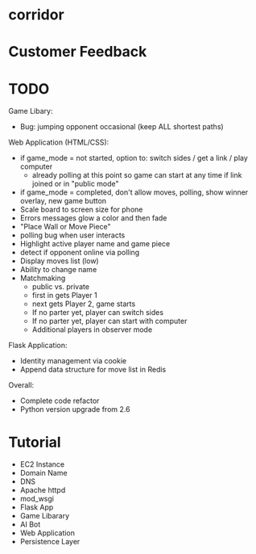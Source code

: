 # corridor
# Customer Feedback


# TODO

Game Libary:
- Bug: jumping opponent occasional (keep ALL shortest paths)

Web Application (HTML/CSS):
- if game_mode = not started, option to: switch sides / get a link / play computer
  - already polling at this point so game can start at any time if link joined or in "public mode"
- if game_mode = completed, don't allow moves, polling, show winner overlay, new game button
- Scale board to screen size for phone
- Errors messages glow a color and then fade
- "Place Wall or Move Piece"
- polling bug when user interacts
- Highlight active player name and game piece
- detect if opponent online via polling
- Display moves list (low)
- Ability to change name
- Matchmaking
  - public vs. private
  - first in gets Player 1
  - next gets Player 2, game starts
  - If no parter yet, player can switch sides
  - If no parter yet, player can start with computer
  - Additional players in observer mode

Flask Application:
- Identity management via cookie
- Append data structure for move list in Redis 

Overall:
- Complete code refactor
- Python version upgrade from 2.6

# Tutorial
* EC2 Instance
* Domain Name
* DNS
* Apache httpd
* mod_wsgi
* Flask App
* Game Libarary
* AI Bot
* Web Application
* Persistence Layer


